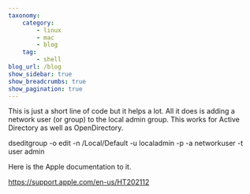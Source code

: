 ```yaml
---
taxonomy:
    category:
        - linux
        - mac
        - blog
    tag:
        - shell
blog_url: /blog
show_sidebar: true
show_breadcrumbs: true
show_pagination: true
---
```


This is just a short line of code but it helps a lot.
All it does is adding a network user (or group) to the local admin group.
This works for Active Directory as well as OpenDirectory.

dseditgroup -o edit -n /Local/Default -u localadmin -p -a networkuser -t user admin



Here is the Apple documentation to it.

https://support.apple.com/en-us/HT202112
